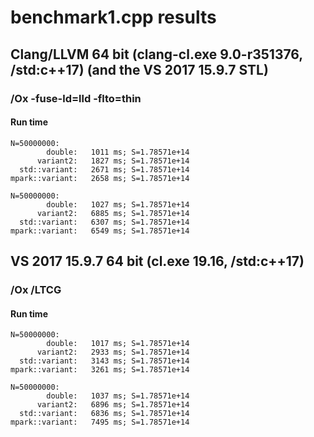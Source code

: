 # benchmark1.cpp results


## Clang/LLVM 64 bit (clang-cl.exe 9.0-r351376, /std:c++17) (and the VS 2017 15.9.7 STL)

### /Ox -fuse-ld=lld -flto=thin

#### Run time

    N=50000000:
            double:   1011 ms; S=1.78571e+14
          variant2:   1827 ms; S=1.78571e+14
      std::variant:   2671 ms; S=1.78571e+14
    mpark::variant:   2658 ms; S=1.78571e+14

    N=50000000:
            double:   1027 ms; S=1.78571e+14
          variant2:   6885 ms; S=1.78571e+14
      std::variant:   6307 ms; S=1.78571e+14
    mpark::variant:   6549 ms; S=1.78571e+14



## VS 2017 15.9.7 64 bit (cl.exe 19.16, /std:c++17)

### /Ox /LTCG

#### Run time

    N=50000000:
            double:   1017 ms; S=1.78571e+14
          variant2:   2933 ms; S=1.78571e+14
      std::variant:   3143 ms; S=1.78571e+14
    mpark::variant:   3261 ms; S=1.78571e+14

    N=50000000:
            double:   1037 ms; S=1.78571e+14
          variant2:   6896 ms; S=1.78571e+14
      std::variant:   6836 ms; S=1.78571e+14
    mpark::variant:   7495 ms; S=1.78571e+14
